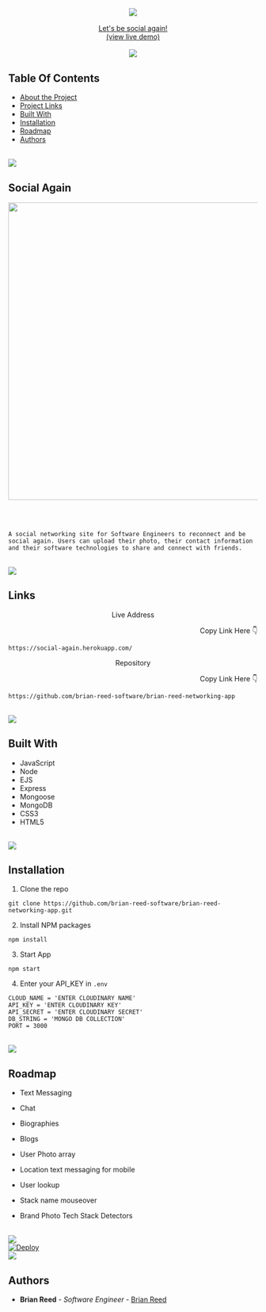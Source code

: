 <br/>
<p align="center">
  <h3 align="center">  
    <a href="http://social-again.herokuapp.com/" target="_blank">
      <img src="https://res.cloudinary.com/at100dev/image/upload/v1628713361/social_again_l9lsgr.svg">
   
</h3>

  <p align="center">
    Let's be social again!
    <br/>
      (view live demo)
     </a>
    <br/>
    <br/>
<img src="https://raw.githubusercontent.com/andreasbm/readme/master/assets/lines/colored.png">
  </p>
</p>

## Table Of Contents

* [About the Project](#Social-Again)
* [Project Links](#links)
* [Built With](#built-with)
* [Installation](#installation)
* [Roadmap](#roadmap)
* [Authors](#authors)

<br/>
  <img src="https://raw.githubusercontent.com/andreasbm/readme/master/assets/lines/colored.png">
<br/>

## Social Again
  <p align="center">
<a href="http://social-again.herokuapp.com/" target="_blank">
<img width="600px" src="https://repository-images.githubusercontent.com/370849781/d3bf52de-6d67-4a73-9b17-616e31d05fbf">
</a>
</p>
<br>
<br>

```A social networking site for Software Engineers to reconnect and be social again. Users can upload their photo, their contact information and their software technologies to share and connect with friends.```


<br/>
  <img src="https://raw.githubusercontent.com/andreasbm/readme/master/assets/lines/colored.png">
<br/>

## Links

<p align="center">Live Address</p>
<p align="right">Copy Link Here 👇 </p>

```
https://social-again.herokuapp.com/
```

<p align="center">Repository</p>
<p align="right">Copy Link Here 👇 </p>

```
https://github.com/brian-reed-software/brian-reed-networking-app
```

<br/>
  <img src="https://raw.githubusercontent.com/andreasbm/readme/master/assets/lines/colored.png">
<br/>


## Built With

* JavaScript
* Node
* EJS
* Express
* Mongoose
* MongoDB
* CSS3
* HTML5


 <br/>
    <img src="https://raw.githubusercontent.com/andreasbm/readme/master/assets/lines/colored.png">
 <br/>


## Installation


1. Clone the repo

```
git clone https://github.com/brian-reed-software/brian-reed-networking-app.git
```

2. Install NPM packages

```
npm install
```

3. Start App

```
npm start
```

4. Enter your API_KEY in `.env`

```JS
CLOUD_NAME = 'ENTER CLOUDINARY NAME'
API_KEY = 'ENTER CLOUDINARY KEY'
API_SECRET = 'ENTER CLOUDINARY SECRET'
DB_STRING = 'MONGO DB COLLECTION'
PORT = 3000

```
 <br/>
    <img src="https://raw.githubusercontent.com/andreasbm/readme/master/assets/lines/colored.png">
 <br/>

##  Roadmap

  
* Text Messaging 
 
* Chat

* Biographies
  
* Blogs
  
* User Photo array
  
* Location text messaging for mobile
  
* User lookup
  
* Stack name mouseover
  
* Brand Photo Tech Stack Detectors

<br/>
  <img src="https://raw.githubusercontent.com/andreasbm/readme/master/assets/lines/colored.png">
<br/>

<a href="https://heroku.com/deploy">
  <img src="https://www.herokucdn.com/deploy/button.svg" alt="Deploy">
</a>

<br/>
  <img src="https://raw.githubusercontent.com/andreasbm/readme/master/assets/lines/colored.png">
<br/>


## Authors

* **Brian Reed** - *Software Engineer* - [Brian Reed](https://brian-reed.me)


